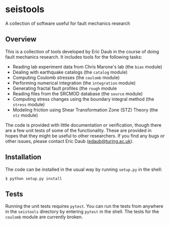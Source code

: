 # seistools

A collection of software useful for fault mechanics research

## Overview

This is a collection of tools developed by Eric Daub in the course of doing fault mechanics
research. It includes tools for the following tasks:

* Reading lab experiment data from Chris Marone's lab (the `biax` module)
* Dealing with earthquake catalogs (the `catalog` module)
* Computing Coulomb stresses (the `coulomb` module)
* Performing numerical integration (the `integration` module)
* Generating fractal fault profiles (the `rough` module
* Reading files from the SRCMOD database (the `source` module)
* Computing stress changes using the boundary integral method (the `stress` module)
* Modeling friction using Shear Transformation Zone (STZ) Theory (the `stz` module)

The code is provided with little documentation or verification, though there are a few
unit tests of some of the functionality. These are provided in hopes that they might
be useful to other researchers. If you find any bugs or other issues, please contact
Eric Daub (edaub@turing.ac.uk).

## Installation

The code can be installed in the usual way by running `setup.py` in the shell:

    $ python setup.py install
  
## Tests

Running the unit tests requires `pytest`. You can run the tests from anywhere in the
`seistools` directory by entering `pytest` in the shell. The tests for the `coulomb`
module are currently broken.
